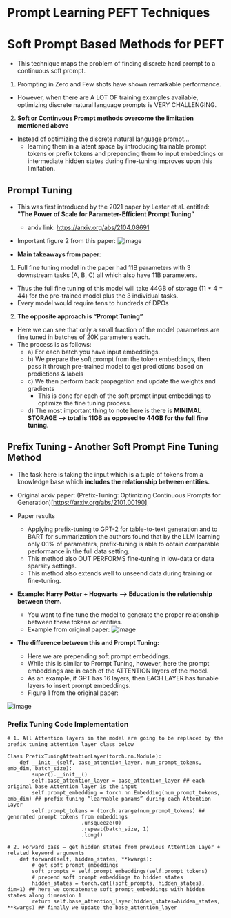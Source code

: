 # Prompt Learning PEFT Techniques

# Soft Prompt Based Methods for PEFT
* This technique maps the problem of finding discrete hard prompt to a continuous soft prompt.

1. Prompting in Zero and Few shots have shown remarkable performance.
  * However, when there are A LOT OF training examples available, optimizing discrete natural language prompts is VERY CHALLENGING.

2. **Soft or Continuous Prompt methods overcome the limitation mentioned above**
  * Instead of optimizing the discrete natural language prompt...
      * learning them in a latent space by introducing trainable prompt tokens or prefix tokens and prepending them to input embeddings or intermediate hidden states during fine-tuning improves upon this limitation.
   

## Prompt Tuning
* This was first introduced by the 2021 paper by Lester et al. entitled: **"The Power of Scale for Parameter-Efficient Prompt Tuning”**
  * arxiv link: https://arxiv.org/abs/2104.08691
* Important figure 2 from this paper:
![image](https://github.com/user-attachments/assets/4e609617-a29e-4c5a-90b2-65b7ad8b3976)


* **Main takeaways from paper**:
1) Full fine tuning model in the paper had 11B parameters with 3 downstream tasks (A, B, C) all which also have 11B parameters. 
  * Thus the full fine tuning of this model will take 44GB of storage (11 * 4 = 44) for the pre-trained model plus the 3 individual tasks.
  * Every model would require tens to hundreds of DPOs
2) **The opposite approach is “Prompt Tuning”**
  * Here we can see that only a small fraction of the model parameters are fine tuned in batches of 20K parameters each.
  * The process is as follows:
      * a) For each batch you have input embeddings.
      * b) We prepare the soft prompt from the token embeddings, then pass it through pre-trained model to get predictions based on predictions & labels
      * c) We then perform back propagation and update the weights and gradients
          * This is done for each of the soft prompt input embeddings to optimize the fine tuning process. 
      * d) The most important thing to note here is there is **MINIMAL STORAGE —> total is 11GB as opposed to 44GB for the full fine tuning.**


## Prefix Tuning - Another Soft Prompt Fine Tuning Method
* The task here is taking the input which is a tuple of tokens from a knowledge base which **includes the relationship between entities.** 
* Original arxiv paper: (Prefix-Tuning: Optimizing Continuous Prompts for Generation)[https://arxiv.org/abs/2101.00190]
* Paper results
   * Applying prefix-tuning to GPT-2 for table-to-text generation and to BART for summarization the authors found that by the LLM learning only 0.1% of parameters, prefix-tuning is able to obtain comparable performance in the full data setting. 
   * This method also OUT PERFORMS fine-tuning in low-data or data sparsity settings.
   * This method also extends well to unseend data during training or fine-tuning. 
* **Example: Harry Potter + Hogwarts —> Education is the relationship between them.**
   * You want to fine tune the model to generate the proper relationship between these tokens or entities.
   * Example from original paper:
 ![image](https://github.com/user-attachments/assets/f8ec1740-0ea0-40db-9e62-a32e46dae2f2)

* **The difference between this and Prompt Tuning:**
   * Here we are prepending soft prompt embeddings. 
   * While this is similar to Prompt Tuning, however, here the prompt embeddings are in each of the ATTENTION layers of the model. 
   * As an example, if GPT has 16 layers, then EACH LAYER has tunable layers to insert prompt embeddings.
   * Figure 1 from the original paper:

![image](https://github.com/user-attachments/assets/cf74d094-240e-4a54-a147-8ff4555a11bb)

### Prefix Tuning Code Implementation
```
# 1. All Attention layers in the model are going to be replaced by the prefix tuning attention layer class below

Class PrefixTuningAttentionLayer(torch.nn.Module):
	def __init__(self, base_attention_layer, num_prompt_tokens, emb_dim, batch_size):
		super().__init__()
		self.base_attention_layer = base_attention_layer ## each original base Attention layer is the input
		self.prompt_embedding = torch.nn.Embedding(num_prompt_tokens, emb_dim) ## prefix tuning “learnable params” during each Attention Layer
		self.prompt_tokens = (torch.arange(num_prompt_tokens) ## generated prompt tokens from embeddings
						.unsqueeze(0)
						.repeat(batch_size, 1)
						.long()

# 2. Forward pass — get hidden_states from previous Attention Layer + related keyword arguments 
	def forward(self, hidden_states, **kwargs):
		# get soft prompt embeddings
		soft_prompts = self.prompt_embeddings(self.prompt_tokens)
		# prepend soft prompt embeddings to hidden states
		hidden_states = torch.cat((soft_prompts, hidden_states), dim=1) ## here we concatenate soft_prompt_embeddings with hidden states along dimension 1
		return self.base_attention_layer(hidden_states=hidden_states, **kwargs) ## finally we update the base_attention_layer
```
